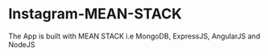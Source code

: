 # Instagram-MEAN-STACK

The App is built with MEAN STACK i.e MongoDB, ExpressJS, AngularJS and NodeJS
